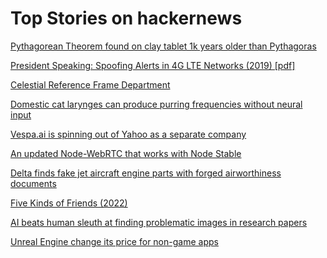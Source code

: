 # Top Stories on hackernews <br />
[Pythagorean Theorem found on clay tablet 1k years older than Pythagoras](https://link.springer.com/article/10.1057/jt.2009.16)

[President Speaking: Spoofing Alerts in 4G LTE Networks (2019) [pdf]](https://par.nsf.gov/servlets/purl/10150578)

[Celestial Reference Frame Department](https://crf.usno.navy.mil/home)

[Domestic cat larynges can produce purring frequencies without neural input](https://www.cell.com/current-biology/fulltext/S0960-9822(23)01230-7)

[Vespa.ai is spinning out of Yahoo as a separate company](https://blog.vespa.ai/vespa-is-becoming-its-own-company/)

[An updated Node-WebRTC that works with Node Stable](https://github.com/WonderInventions/node-webrtc)

[Delta finds fake jet aircraft engine parts with forged airworthiness documents](https://fortune.com/2023/10/03/delta-fourth-major-us-airline-fake-jet-aircraft-engine-parts-forged-airworthiness-documents-uk-company-aog/)

[Five Kinds of Friends (2022)](http://sociological-eye.blogspot.com/2022/02/five-kinds-of-friends.html)

[AI beats human sleuth at finding problematic images in research papers](https://www.nature.com/articles/d41586-023-02920-y)

[Unreal Engine change its price for non-game apps](https://gamefromscratch.com/unreal-engine-pricing-changes/)
